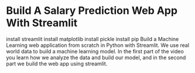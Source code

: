 # Build A Salary Prediction Web App With Streamlit

install streamlit
install matplotlib
install pickle
install pip
Build a Machine Learning web application from scratch in Python with Streamlit. We use real world data to build a machine learning model. In the first part of the video you learn how we analyze the data and build our model, and in the second part we build the web app using streamlit.



